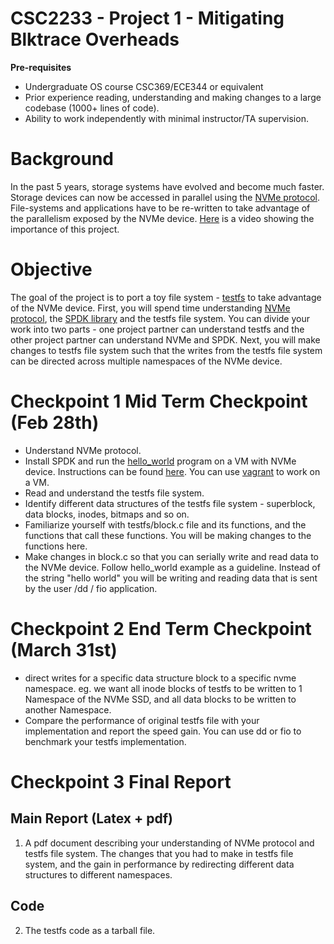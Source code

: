 # CSC2233 - Project 1 - Mitigating Blktrace Overheads

**Pre-requisites**

- Undergraduate OS course CSC369/ECE344 or equivalent
- Prior experience reading, understanding and making changes to a large codebase (1000+ lines of code).
- Ability to work independently with minimal instructor/TA supervision.

# Background

In the past 5 years, storage systems have evolved and become much faster. Storage devices can now be accessed in parallel using the [NVMe protocol](https://nvmexpress.org/). File-systems and applications have to be re-written to take advantage of the parallelism exposed by the NVMe device.
[Here](https://www.youtube.com/watch?v=qOpZbzupt9M) is a video showing the importance of this project.

# Objective

The goal of the project is to port a toy file system - [testfs](https://github.com/shehbazj/testfs) to take advantage of the NVMe device. First, you will spend time understanding [NVMe protocol](https://nvmexpress.org/), the [SPDK library](https://spdk.io/) and the testfs file system. You can divide your work into two parts - one project partner can understand testfs and the other project partner can understand NVMe and SPDK.
Next, you will make changes to testfs file system such that the writes from the testfs file system can be directed across multiple namespaces of the NVMe device.

# Checkpoint 1 Mid Term Checkpoint (Feb 28th)
- Understand NVMe protocol.
- Install SPDK and run the [hello_world](https://github.com/spdk/spdk/blob/master/examples/nvme/hello_world/hello_world.c) program on a VM with NVMe device. Instructions can be found [here](https://software.intel.com/en-us/articles/accelerating-your-nvme-drives-with-spdk). You can use [vagrant](https://spdk.io/doc/vagrant.html) to work on a VM.
- Read and understand the testfs file system.
- Identify different data structures of the testfs file system - superblock, data blocks, inodes, bitmaps and so on.
- Familiarize yourself with testfs/block.c file and its functions, and the functions that call these functions. You will be making changes to the functions here.
- Make changes in block.c so that you can serially write and read data to the NVMe device. Follow hello_world example as a guideline. Instead of the string "hello world" you will be writing and reading data that is sent by the user /dd / fio application.

# Checkpoint 2 End Term Checkpoint (March 31st)
- direct writes for a specific data structure block to a specific nvme namespace. eg. we want all inode blocks of testfs to be written to 1 Namespace of the NVMe SSD, and all data blocks to be written to another Namespace.
- Compare the performance of original testfs file with your implementation and report the speed gain. You can use dd or fio to benchmark your testfs implementation.

# Checkpoint 3 Final Report

## Main Report (Latex + pdf)
1. A pdf document describing your understanding of NVMe protocol and testfs file system. The changes that you had to make in testfs file system, and the gain in performance by redirecting different data structures to different namespaces.

## Code
2. The testfs code as a tarball file.
